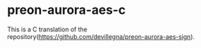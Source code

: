 # preon-aurora-aes-c

This is a C translation of the repository(https://github.com/devillegna/preon-aurora-aes-sign).